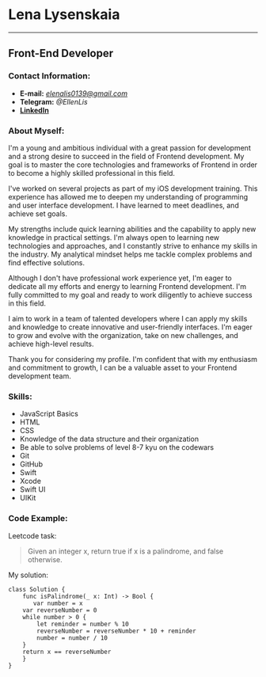 # Lena Lysenskaia
*****
## Front-End Developer
### Contact Information:
* **E-mail:** *elenalis0139@gmail.com*
* **Telegram:** *@EllenLis*
* **[LinkedIn](https://www.linkedin.com/in/lena-lysenskaia-it/)**

### About Myself:
I'm a young and ambitious individual with a great passion for development and a strong desire to succeed in the field of Frontend development. My goal is to master the core technologies and frameworks of Frontend in order to become a highly skilled professional in this field.

I've worked on several projects as part of my iOS development training. This experience has allowed me to deepen my understanding of programming and user interface development. I have learned to meet deadlines, and achieve set goals.

My strengths include quick learning abilities and the capability to apply new knowledge in practical settings. I'm always open to learning new technologies and approaches, and I constantly strive to enhance my skills in the industry. My analytical mindset helps me tackle complex problems and find effective solutions.

Although I don't have professional work experience yet, I'm eager to dedicate all my efforts and energy to learning Frontend development. I'm fully committed to my goal and ready to work diligently to achieve success in this field.

I aim to work in a team of talented developers where I can apply my skills and knowledge to create innovative and user-friendly interfaces. I'm eager to grow and evolve with the organization, take on new challenges, and achieve high-level results.

Thank you for considering my profile. I'm confident that with my enthusiasm and commitment to growth, I can be a valuable asset to your Frontend development team.

### Skills:
* JavaScript Basics
* HTML
* CSS
* Knowledge of the data structure and their organization
* Be able to solve problems of level 8-7 kyu on the codewars
* Git
* GitHub
* Swift
* Xcode
* Swift UI
* UIKit

### Code Example:
Leetcode task:
> Given an integer x, return true if x is a palindrome, and false otherwise.

My solution:

```
class Solution {
    func isPalindrome(_ x: Int) -> Bool {
       var number = x
    var reverseNumber = 0
    while number > 0 {
        let reminder = number % 10
        reverseNumber = reverseNumber * 10 + reminder
        number = number / 10
    }
    return x == reverseNumber    
    } 
}
```
